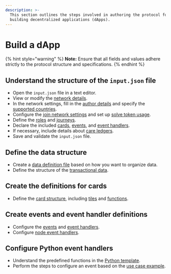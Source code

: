 ```yaml
---
description: >-
  This section outlines the steps involved in authoring the protocol for
  building decentralized applications (dApps).
---
```


# Build a dApp

{% hint style="warning" %}
**Note:** Ensure that all fields and values adhere strictly to the protocol structure and specifications.
{% endhint %}

## Understand the structure of the `input.json` file

* Open the `input.json` file in a text editor.
* View or modify the [network details](network-configuration.md#network-metadata).
* In the network settings, fill in the [author details](network-configuration.md#author-details-and-countries) and specify the [supported countries](network-configuration.md#author-details-and-countries).
* Configure the [join network settings](network-configuration.md#join-network-settings) and set up [solve token usage](network-configuration.md#solve-token-settings).
* Define the [roles](roles-and-journeys.md#roles) and [journeys](roles-and-journeys.md#journeys).
* Declare the included [cards](card-definitions/#cards), [events](events-and-event-handlers.md#events), and [event handlers](events-and-event-handlers.md#event-handlers).
* If necessary, include details about [care ledgers](care-ledgers.md).
* Save and validate the `input.json` file.

## Define the data structure

* Create a [data definition file](care-data-node.md#data-definition-file) based on how you want to organize data.
* Define the structure of the [transactional data](transactional-data.md).

## Create the definitions for cards&#x20;

* Define the [card structure](card-definitions/#card-definition-structure), including [tiles](card-definitions/tiles.md) and [functions](card-definitions/functions.md).

## Create events and event handler definitions

* Configure the [events](events-and-event-handlers.md#events) and [event handlers](events-and-event-handlers.md#event-handlers).
* Configure [node event handlers](node-event-handlers.md).

## Configure Python event handlers

* Understand the predefined functions in the [Python template](python-event-handlers.md#python-event-handler-template).
* Perform the steps to configure an event based on the [use case example](python-event-handlers.md#use-case-example).


